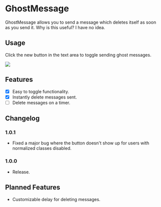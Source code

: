 # GhostMessage

GhostMessage allows you to send a message which deletes itself as soon as you send it. Why is this useful? I have no idea.

## Usage

Click the new button in the text area to toggle sending ghost messages.

<img src="https://github.com/KyzaGitHub/Khub/raw/master/media/ghost-message.gif">

## Features

- [x] Easy to toggle functionality.
- [x] Instantly delete messages sent.
- [ ] Delete messages on a timer.

## Changelog

### 1.0.1

 * Fixed a major bug where the button doesn't show up for users with normalized classes disabled.

### 1.0.0

 * Release.

## Planned Features

 * Customizable delay for deleting messages.
